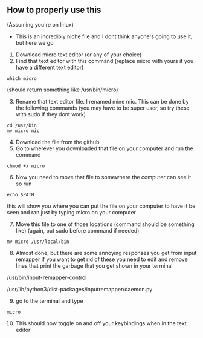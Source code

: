 ## How to properly use this

(Assuming you're on linux)

- This is an incredibly niche file and I dont think anyone's going to use it, but here we go

1. Download micro text editor (or any of your choice)
2. Find that text editor with this command (replace micro with yours if you have a different text editor)

```
which micro
```

(should return something like /usr/bin/micro)

3. Rename that text editor file. I renamed mine mic. This can be done by the following commands (you may have to be super user,
so try these with sudo if they dont work)

```
cd /usr/bin
mv micro mic

```

4. Download the file from the github
5. Go to wherever you downloaded that file on your computer and run the command

```
chmod +x micro
```

6. Now you need to move that file to somewhere the computer can see it so run 

```
echo $PATH
```
this will show you where you can put the file on your computer to have it be seen and ran just by
typing micro on your computer

7. Move this file to one of those locations (command should be something like) (again, put sudo before command if needed)

```
mv micro /usr/local/bin
```
8. Almost done, but there are some annoying responses you get from input remapper
if you want to get rid of these you need to edit and remove lines that print the garbage that you
get shown in your terminal


/usr/bin/input-remapper-control


/usr/lib/python3/dist-packages/inputremapper/daemon.py


9. go to the terminal and type

```
micro
```

10. This should now toggle on and off your keybindings when in the text editor
